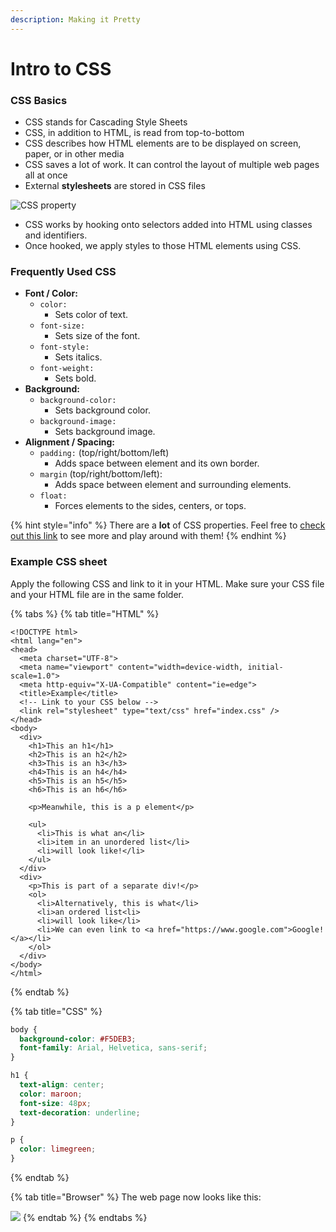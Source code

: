 ```yaml
---
description: Making it Pretty
---
```


# Intro to CSS

### CSS Basics

* CSS stands for Cascading Style Sheets
* CSS, in addition to HTML, is read from top-to-bottom
* CSS describes how HTML elements are to be displayed on screen, paper, or in other media
* CSS saves a lot of work. It can control the layout of multiple web pages all at once
* External **stylesheets** are stored in CSS files 

![CSS property](https://lh5.googleusercontent.com/KOiTs8PtvT82KvnNTxdVAC5sn8uBNzco2cPkrHu8JBFIkIokCAZkWbKRMqvSqeJFdDoQpttOTPxqwMId4md9Ro1DUcmoc-9MoJFcTR0h8StxZPnezV6ey-4nnCJyGkgGDQQW49FlHH0)

* CSS works by hooking onto selectors added into HTML using classes and identifiers.
* Once hooked, we apply styles to those HTML elements using CSS.

### Frequently Used CSS

* **Font / Color:**
  * `color:`
    * Sets color of text.
  * `font-size:`
    * Sets size of the font.
  * `font-style:`
    * Sets italics.
  * `font-weight:`
    * Sets bold.
* **Background:** 
  * `background-color:`
    * Sets background color.
  * `background-image:`
    * Sets background image.
* **Alignment / Spacing:**
  * `padding:` \(top/right/bottom/left\)
    * Adds space between element and its own border.
  * `margin` \(top/right/bottom/left\):
    * Adds space between element and surrounding elements.
  * `float:`
    * Forces elements to the sides, centers, or tops.

{% hint style="info" %}
There are a **lot** of CSS properties. Feel free to [check out this link](https://developer.mozilla.org/en-US/docs/Web/CSS/Reference) to see more and play around with them!
{% endhint %}

### Example CSS sheet

Apply the following CSS and link to it in your HTML. Make sure your CSS file and your HTML file are in the same folder.

{% tabs %}
{% tab title="HTML" %}
```markup
<!DOCTYPE html>
<html lang="en">
<head>
  <meta charset="UTF-8">
  <meta name="viewport" content="width=device-width, initial-scale=1.0">
  <meta http-equiv="X-UA-Compatible" content="ie=edge">
  <title>Example</title>
  <!-- Link to your CSS below -->
  <link rel="stylesheet" type="text/css" href="index.css" />
</head>
<body>
  <div>
    <h1>This an h1</h1>
    <h2>This is an h2</h2>
    <h3>This is an h3</h3>
    <h4>This is an h4</h4>
    <h5>This is an h5</h5>
    <h6>This is an h6</h6>

    <p>Meanwhile, this is a p element</p>

    <ul>
      <li>This is what an</li>
      <li>item in an unordered list</li>
      <li>will look like!</li>
    </ul>
  </div>
  <div>
    <p>This is part of a separate div!</p>
    <ol>
      <li>Alternatively, this is what</li>
      <li>an ordered list<li>
      <li>will look like</li>
      <li>We can even link to <a href="https://www.google.com">Google!</a></li>
    </ol>
  </div>
</body>
</html>
```
{% endtab %}

{% tab title="CSS" %}
```css
body {
  background-color: #F5DEB3;
  font-family: Arial, Helvetica, sans-serif;
}

h1 {
  text-align: center;
  color: maroon;
  font-size: 48px;
  text-decoration: underline;
}

p {
  color: limegreen;
}
```
{% endtab %}

{% tab title="Browser" %}
The web page now looks like this:

![](../../../.gitbook/assets/image%20%28105%29.png)
{% endtab %}
{% endtabs %}



